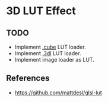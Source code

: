 # 3D LUT Effect

## TODO
- Implement [.cube](https://wwwimages2.adobe.com/content/dam/acom/en/products/speedgrade/cc/pdfs/cube-lut-specification-1.0.pdf) LUT loader.
- Implement [.3dl](http://community.foundry.com/discuss/topic/103636/format-spec-for-3dl?mode=Post&postID=895258) LUT loader.
- Implement image loader as LUT.

## References

- https://github.com/mattdesl/glsl-lut
